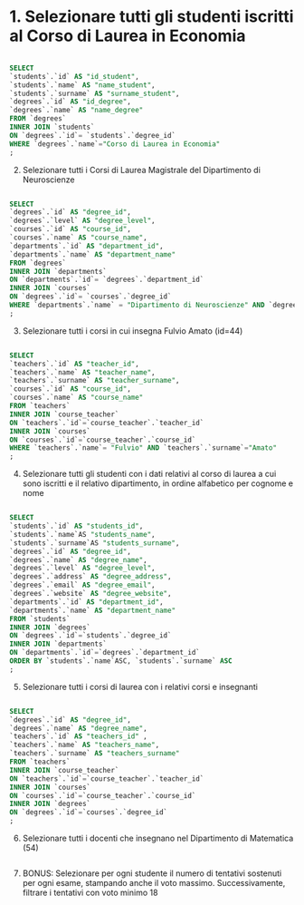 # 1. Selezionare tutti gli studenti iscritti al Corso di Laurea in Economia

```SQL

SELECT
`students`.`id` AS "id_student",
`students`.`name` AS "name_student",
`students`.`surname` AS "surname_student",
`degrees`.`id` AS "id_degree",
`degrees`.`name` AS "name_degree"
FROM `degrees`
INNER JOIN `students`
ON `degrees`.`id`= `students`.`degree_id`
WHERE `degrees`.`name`="Corso di Laurea in Economia"
;

```

2. Selezionare tutti i Corsi di Laurea Magistrale del Dipartimento di Neuroscienze

```SQL

SELECT
`degrees`.`id` AS "degree_id",
`degrees`.`level` AS "degree_level",
`courses`.`id` AS "course_id",
`courses`.`name` AS "course_name",
`departments`.`id` AS "department_id",
`departments`.`name` AS "department_name"
FROM `degrees`
INNER JOIN `departments`
ON `departments`.`id`= `degrees`.`department_id`
INNER JOIN `courses`
ON `degrees`.`id`= `courses`.`degree_id`
WHERE `departments`.`name` = "Dipartimento di Neuroscienze" AND `degrees`.`level` = "magistrale"
;

```

3. Selezionare tutti i corsi in cui insegna Fulvio Amato (id=44)

```SQL

SELECT
`teachers`.`id` AS "teacher_id",
`teachers`.`name` AS "teacher_name",
`teachers`.`surname` AS "teacher_surname",
`courses`.`id` AS "course_id",
`courses`.`name` AS "course_name"
FROM `teachers`
INNER JOIN `course_teacher`
ON `teachers`.`id`=`course_teacher`.`teacher_id`
INNER JOIN `courses`
ON `courses`.`id`=`course_teacher`.`course_id`
WHERE `teachers`.`name`= "Fulvio" AND `teachers`.`surname`="Amato"
;

```

4. Selezionare tutti gli studenti con i dati relativi al corso di laurea a cui sono iscritti e il relativo dipartimento, in ordine alfabetico per cognome e nome

```SQL

SELECT
`students`.`id` AS "students_id",
`students`.`name`AS "students_name",
`students`.`surname`AS "students_surname",
`degrees`.`id` AS "degree_id",
`degrees`.`name` AS "degree_name",
`degrees`.`level` AS "degree_level",
`degrees`.`address` AS "degree_address",
`degrees`.`email` AS "degree_email",
`degrees`.`website` AS "degree_website",
`departments`.`id` AS "department_id",
`departments`.`name` AS "department_name"
FROM `students`
INNER JOIN `degrees`
ON `degrees`.`id`=`students`.`degree_id`
INNER JOIN `departments`
ON `departments`.`id`=`degrees`.`department_id`
ORDER BY `students`.`name`ASC, `students`.`surname` ASC
;

```

5. Selezionare tutti i corsi di laurea con i relativi corsi e insegnanti

```SQL

SELECT
`degrees`.`id` AS "degree_id",
`degrees`.`name` AS "degree_name",
`teachers`.`id` AS "teachers_id" ,
`teachers`.`name` AS "teachers_name",
`teachers`.`surname` AS "teachers_surname"
FROM `teachers`
INNER JOIN `course_teacher`
ON `teachers`.`id`=`course_teacher`.`teacher_id`
INNER JOIN `courses`
ON `courses`.`id`=`course_teacher`.`course_id`
INNER JOIN `degrees`
ON `degrees`.`id`=`courses`.`degree_id`
;

```

6. Selezionare tutti i docenti che insegnano nel Dipartimento di
   Matematica (54)

```SQL

```

7. BONUS: Selezionare per ogni studente il numero di tentativi sostenuti per ogni esame, stampando anche il voto massimo. Successivamente, filtrare i tentativi con voto minimo 18

```SQL

```
